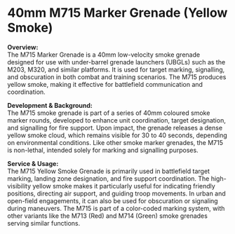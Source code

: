 # 40mm M715 Marker Grenade (Yellow Smoke)

**Overview:**\
The M715 Marker Grenade is a 40mm low-velocity smoke grenade designed for use with under-barrel grenade launchers (UBGLs) such as the M203, M320, and similar platforms. It is used for target marking, signalling, and obscuration in both combat and training scenarios. The M715 produces yellow smoke, making it effective for battlefield communication and coordination.

**Development & Background:**\
The M715 smoke grenade is part of a series of 40mm coloured smoke marker rounds, developed to enhance unit coordination, target designation, and signalling for fire support. Upon impact, the grenade releases a dense yellow smoke cloud, which remains visible for 30 to 40 seconds, depending on environmental conditions. Like other smoke marker grenades, the M715 is non-lethal, intended solely for marking and signalling purposes.

**Service & Usage:**\
The M715 Yellow Smoke Grenade is primarily used in battlefield target marking, landing zone designation, and fire support coordination. The high-visibility yellow smoke makes it particularly useful for indicating friendly positions, directing air support, and guiding troop movements. In urban and open-field engagements, it can also be used for obscuration or signaling during maneuvers. The M715 is part of a color-coded marking system, with other variants like the M713 (Red) and M714 (Green) smoke grenades serving similar functions.
